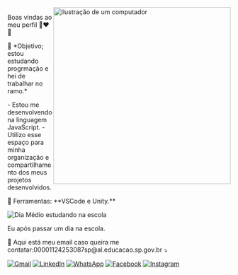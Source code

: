 <img src="https://raw.githubusercontent.com/MicaelliMedeiros/micaellimedeiros/master/image/computer-illustration.png" alt="ilustração de um computador" min-width="400px" max-width="400px" width="400px" align="right">

<p align="left"> 
  Boas vindas ao meu perfil 💙❤️💜
</p>

<p align="left">
  🦄 *Objetivo; estou estudando progrmação e hei de trabalhar no ramo.*
</p>
              - Estou me desenvolvendo na linguagem JavaScript.
              - Utilizo esse espaço para minha organização e compartilhamento dos meus projetos desenvolvidos.
</p>

<p align="left">
  💼 Ferramentas: **VSCode e Unity.**
</p>

![Dia Médio estudando na escola](https://i.imgur.com/QXjbC9n.gif)
</p>
Eu após passar um dia na escola.
</p>
<p align="left">
  💌 Aqui está meu email caso queira me contatar:00001124253087sp@al.educacao.sp.gov.br ⤵️
</p>

<p align="left">
  <a href="#" title="Gmail">
  <img src="https://img.shields.io/badge/-Gmail-FF0000?style=flat-square&labelColor=FF0000&logo=gmail&logoColor=white&link=LINK-DO-SEU-GMAIL" alt="Gmail"/></a>
  <a href="#" title="LinkedIn">
  <img src="https://img.shields.io/badge/-Linkedin-0e76a8?style=flat-square&logo=Linkedin&logoColor=white&link=LINK-DO-SEU-LINKEDIN" alt="LinkedIn"/></a>
  <a href="#" title="WhatsApp">
  <img src="https://img.shields.io/badge/-WhatsApp-25d366?style=flat-square&labelColor=25d366&logo=whatsapp&logoColor=white&link=API-DO-SEU-WHATSAPP" alt="WhatsApp"/></a>
  <a href="#" title="Facebook">
  <img src="https://img.shields.io/badge/-Facebook-3b5998?style=flat-square&labelColor=3b5998&logo=facebook&logoColor=white&link=LINK-DO-SEU-FACEBOOK" alt="Facebook"/></a>
  <a href="#" title="Instagram">
  <img src="https://img.shields.io/badge/-Instagram-DF0174?style=flat-square&labelColor=DF0174&logo=instagram&logoColor=white&link=LINK-DO-SEU-INSTAGRAM" alt="Instagram"/></a>
</p>
